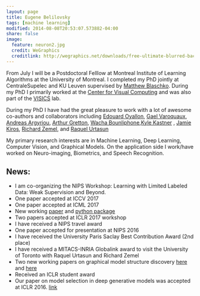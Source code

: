 ```yaml
---
layout: page
title: Eugene Belilovsky
tags: [machine learning]
modified: 2014-08-08T20:53:07.573882-04:00
share: false
image:
  feature: neuron2.jpg
  credit: WeGraphics
  creditlink: http://wegraphics.net/downloads/free-ultimate-blurred-background-pack/
---
```


From July I will be a Postdoctoral Felllow at Montreal Institute of Learning Algorithms at the University of Montreal. I completed my PhD jointly at CentraleSupelec and KU Leuven supervised by [Matthew Blaschko](http://homes.esat.kuleuven.be/~mblaschk/). During my PhD I primarily worked at the [Center for Visual Computing](http://cvn.ecp.fr/) and was also part of the [VISICS](https://www.esat.kuleuven.be/psi/visics) lab.

During my PhD I have had the great pleasure to work with a lot of awesome co-authors and collaborators including [Edouard Oyallon](http://www.di.ens.fr/~oyallon/), [Gael Varoquaux](http://gael-varoquaux.info/), [Andreas Argyriou](http://cvn.ecp.fr/personnel/andreas/), [Arthur Gretton](http://www.gatsby.ucl.ac.uk/~gretton/), [Wacha Bounliphone](https://sites.google.com/site/wachabounliphone/),[Kyle Kastner](https://kastnerkyle.github.io/) , [Jamie Kiros](http://www.cs.toronto.edu/~rkiros/), [Richard Zemel](http://www.cs.toronto.edu/~zemel), and [Raquel Urtasun](http://www.cs.toronto.edu/~urtasun/)

My primary research interests are in Machine Learning, Deep Learning, Computer Vision, and Graphical Models. On the application side I work/have worked on Neuro-imaging, Biometrics, and Speech Recognition. 


## News:
* I am co-organizing the NIPS Workshop: Learning with Limited Labeled Data: Weak Supervision and Beyond.
* One paper accepted at ICCV 2017 
* One paper accepted at ICML 2017
* New working [paper](https://arxiv.org/pdf/1703.08961.pdf) and [python package](https://github.com/edouardoyallon/pyscatwave) 
* Two papers accepted at ICLR 2017 workshop
* I have received a NIPS travel award 
* One paper accepted for presentation at NIPS 2016
* I have received the University Paris Saclay Best Contribution Award (2nd place)
* I have received a MITACS-INRIA Globalink award to visit the University of Toronto with Raquel Urtasun and Richard Zemel
* Two new working papers on graphical model structure discovery [here](https://hal.inria.fr/hal-01306491v3/document) and [here](https://hal.inria.fr/hal-01248844/file/main.pdf)
* Received an ICLR student award
* Our paper on model selection in deep generative models was accepted at ICLR 2016. [link](http://arxiv.org/abs/1511.04581)
 
